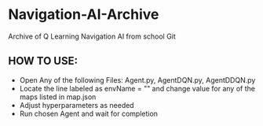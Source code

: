 # Navigation-AI-Archive
Archive of Q Learning Navigation AI from school Git

## HOW TO USE:

- Open Any of the following Files: Agent.py, AgentDQN.py, AgentDDQN.py
- Locate the line labeled as envName = "" and change value for any of the maps listed in map.json
- Adjust hyperparameters as needed
- Run chosen Agent and wait for completion

